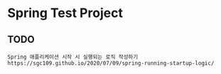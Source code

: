 # Spring Test Project

## TODO
	Spring 애플리케이션 시작 시 실행되는 로직 작성하기
	https://sgc109.github.io/2020/07/09/spring-running-startup-logic/
	